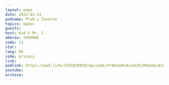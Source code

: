 ```yaml
---
layout: page
date: 2022-01-23
podname: Pleb's Taverne
topics: OpSec
guests: 
host: Kid & Mr. C.
abbrev: TAVERNE
sode: 11
star: 
lang: DE
code: privacy
link: 
podlink: https://pod.link/1591830939/episode/4f4b3ad5a6ce435c99aebec81db0d6a5
youtube: 
archive: 
---
```

